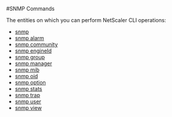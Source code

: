 #SNMP Commands

The entities on which you can perform NetScaler CLI operations:
<ul><li><a href="../../snmp/snmp/snmp">snmp</a></li><li><a href="../../snmp/snmp-alarm/snmp-alarm">snmp alarm</a></li><li><a href="../../snmp/snmp-community/snmp-community">snmp community</a></li><li><a href="../../snmp/snmp-engineid/snmp-engineid">snmp engineId</a></li><li><a href="../../snmp/snmp-group/snmp-group">snmp group</a></li><li><a href="../../snmp/snmp-manager/snmp-manager">snmp manager</a></li><li><a href="../../snmp/snmp-mib/snmp-mib">snmp mib</a></li><li><a href="../../snmp/snmp-oid/snmp-oid">snmp oid</a></li><li><a href="../../snmp/snmp-option/snmp-option">snmp option</a></li><li><a href="../../snmp/snmp-stats/snmp-stats">snmp stats</a></li><li><a href="../../snmp/snmp-trap/snmp-trap">snmp trap</a></li><li><a href="../../snmp/snmp-user/snmp-user">snmp user</a></li><li><a href="../../snmp/snmp-view/snmp-view">snmp view</a></li></ul>



